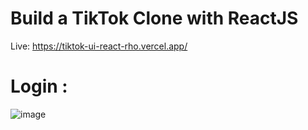 # Build a TikTok Clone with ReactJS
Live: https://tiktok-ui-react-rho.vercel.app/
# Login :
![image](https://user-images.githubusercontent.com/63965252/205224984-5ece53e9-3381-4933-90d5-d2fd703b6a3b.png)
